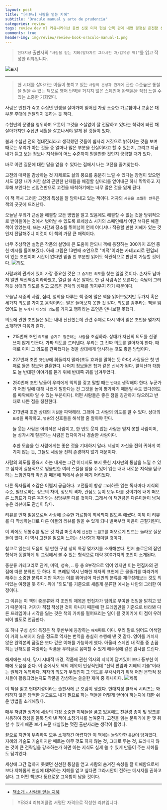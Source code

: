 ```yaml
---  
layout: post  
title: "[리뷰★] 사람을 얻는 지혜"  
subtitle: "Oraculo manual y arte de prudencia"  
categories: review  
tags: review dev ml 커뮤니케이션 웅변 신중 미덕 현실 안목 관계 내면 평정심 온전함 성숙 처세술 지혜    
comments: true  
header-img: img/review/review-book-oraculo-manual-1.png
---  
```

  
> `현대지성` 출판사의 `"사람을 얻는 지혜(발타자르 그라시안 저/김유경 역)"`를 읽고 작성한 리뷰입니다.  

![표지](https://theorydb.github.io/assets/img/review/review-book-oraculo-manual-1.png)  

---

> 현 시대를 살아가는 이들이 놓치고 있는 `사람의 본성과 관계`에 관한 수준높은 통찰을 얻을 수 있는 책으로 영어 번역을 거치지 않은 스페인어 완역본을 직접 느낄 수 있는 소중한 기회였다.

사람은 언젠가 죽고 수십년 인생을 살아가며 얻어낸 가장 소중한 가르침이나 교훈은 대부분 후대에 전달되지 못하는 듯 하다. 

수천년의 문명을 영위하며 오롯이 그것을 소실없이 잘 전달하고 있다는 착각에 빠진 채 살아가지만 수십년 세월을 살고나서야 알게 된 것들이 있다. 

불과 수십년 전의 절대진리라고 생각했던 것들이 쉽사리 거짓으로 밝혀지는 것을 보며 때로는 우리가 아는 것들 중 얼마나 많은 부분을 진실이라고 할 수 있는지, 그리고 지금 내가 듣고 보는 정보나 지식들이 어느 수준까지 믿을만한 것인지 궁금할 때가 있다. 

바로 이런 질문에 대한 답을 얻을 수 있다는 점에서 나는 고전을 즐겨찾는다. 

고전의 매력을 감상하는 것 자체로도 삶의 풍요를 충분히 느낄 수 있다는 장점이 있으면서도 당장 내가 처한 삶의 곤란한 난제들을 해결할 실마리를 얻어내곤 하니 딱딱하고 지루해 보인다는 선입견만으로 고전을 배척하기에는 너무 많은 것을 잃게 된다. 

이 책 역시 그러한 고전의 특성을 잘 담아내고 있는 책이다. 저자의 `시공을 초월한 안목`은 책의 곳곳에 드러난다. 

오늘날 우리가 근심을 해결할 모든 방법을 알고 있음에도 해결할 수 없는 것을 당위적으로 받아들이는 것에서 벗어날 수 있도록 르네상스 시기의 스페인에서 어떤 색다른 해결책이 있었는지, 또는 시간과 장소를 뛰어넘어 언제 어디서나 적용할 만한 지혜가 있는 것인지 전달해주니 이것이 이 책의 가장 큰 매력이다. 

너무 추상적인 설명은 작품의 설명에 큰 도움이 안되니 책에 등장하는 300가지 조언 중 한 예시를 들어보겠다. 아래 그림은 13번째 조언으로 "미덕"이라는 카테고리로 편입되어 있는 조언이며 시간이 없다면 밑줄 친 부분만 읽어도 직관적으로 판단이 가능할 것이다. 
![의도](https://theorydb.github.io/assets/img/review/review-book-oraculo-manual-2.png)  

사람과의 관계에 있어 가장 중요한 것은 그 `숨겨진 의도`를 찾는 일일 것이다. 손자도 남마저 알면 백전백승이라하였고, 열길 물 속은 알아도 한 길 사람속은 모른다는 속담이 그러하듯 상대의 의도를 알고 모름은 관계의 성패를 좌지우지 하기 때문이다. 

오늘날 시중의 사람, 심리, 철학을 다루는 책 중에 많은 책을 읽어보았지만 두가지 혹은 세가지 의도를 가지고 움직이라는 말은 들어보지 못한 것 같다. 의도를 감추라는 책을 읽었어도 늘 `두가지 이상의 의도`를 가지고 행하라는 조언은 만나보질 못했다.

의도에 관한 조언들은 읽는 내내 신선했는데 관련 주제로 다시 엮어 얻은 조언을 몇가지 소개하면 다음과 같다. 

* 215번째 조언
  `의도를 숨기고 접근하는 사람`을 조심하라. 상대가 자신의 의도를 신경 쓰지 않게 만든다. 가짜 의도를 드러낸다. 우리는 그 진짜 의도를 알아채야 한다. 때때로 이미 그 의도를 간파했다는 것을 상대에게 암시하는 것도 좋은 방법이다. 

* 227번째 조언
  `첫인상`에 휘둘리지 말라(초두 효과를 말하는 듯 하다).사람들은 첫 번째로 들은 정보와 결혼한다. 나머지 정보들은 첩과 같은 신세가 된다. 알렉산더 대왕도 늘 반대편 이야기를 듣기 위해 반대쪽 귀를 남겨두었다. 

* 250번째 조언
  남들이 우리에게 악의를 갖고 말할 때는 `반대로` 생각해야 한다. 누군가가 어떤 일에 대해 나쁘게 말한다는 건 그것을 높이 평가하기 때문일 수도 있다(의도를 파악해야 알 수 있는 부분이다). 어떤 사람들은 좋은 점을 칭찬하지 않으려고 반대로 나쁜 점을 칭찬한다.

* 273번째 조언
  상대의 `기질`을 파악해라. 그래야 그 사람의 의도를 알 수 있다. 상대의 `표정`을 파악하고, `영혼`의 신호들을 해석할 줄 알아야 한다. 
  
  늘 웃는 사람은 어리석은 사람이고, 한 번도 웃지 않는 사람은 믿지 못할 사람이며, 늘 성가시게 질문하는 사람은 첩자이거나 경솔한 사람이다. 
  
  추한 모습을 한 사람에게는 좋은 것을 기대하지 말라. 세상이 자신을 전혀 귀하게 여기지 않는 듯, 그들도 세상을 전혀 존경하지 않기 때문이다.

사람의 의도를 중요시 하는 내게는 그간 어디서도 보지 못한 저자만의 통찰을 느낄 수 있고 심지어 실용적으로 얻을만한 여러 스킬을 얻을 수 있어 읽는 내내 새로운 지식을 탐구하는 느낌인지라 박진감 때문에 책에서 손을 떼기 어려웠다. 

다른 독자들의 소감은 어떨지 궁금하다. 고전들이 항상 그러하듯 읽는 독자마다 지식의 수준, 필요로하는 정보의 차이, 정보의 격차, 관심도 등이 모두 다를 것이기에 내게 떠오른 느낌표가 다른 독자와는 상당부분 다를 것이다. 그래서 이 책만큼은 다른이들이 남겨놓은 리뷰에도 관심이 많다. 

리뷰를 먼저 읽음으로써 사상에 순수한 가르침이 희석되지 않도록 애썼다. 이제 이 리뷰를 다 작성하는대로 다른 이들의 리뷰를 읽을 수 있게 되니 벌써부터 마음이 근질거린다.

이 외에도 뒤통수를 맞은 것 처럼 머릿속에 `신선한 느낌표`를 떠오르게 만드는 놀라운 질문들이 많다. 이 역시 고전을 읽으며 느끼는 신선함과 재미일 것이다. 

참고로 읽는데 도움이 될 만한 구성 상의 특징 몇가지를 소개해본다. 먼저 솔로몬의 잠언 형식과 동일하게 위 그림에서 볼 수 있는 형식으로 대략 300가지의 조언이 소개된다. 

중분류 카테고리로 관계, 미덕, 성숙, .. 등 총 8부작으로 엮여 있지만 이는 편집자의 관점에 따른 분류인 듯 하다. 이 프레임 역시 난해한 저자의 표현에 큰 물줄기를 따라가게 해주는 소중한 분류이지만 독자는 이를 뛰어넘어 자신만의 분류를 재구성해보는 것도 의미있는 여정일 듯 하다. 위에 "의도"를 기준으로 새롭게 분류한 예시는 나만의 그러한 여정이다.

그 이유는 이 책의 중분류와 각 조언의 제목은 편집자가 임의로 부여한 것임을 밝히고 있기 때문이다. 저자가 직접 작성한 것이 아니기 때문에 한 프레임만을 기준으로 바라봐 다른 프레임이나 시각을 잃는 것은 책의 가치를 떨어뜨리는 일이 될 것이기에 이 점이 우려되어 별도로 언급한다.

또 하나 구성 상의 특징은 책 후반부에 등장하는 `해제`파트 이다. 우리 말로 읽어도 어색함이 거의 느껴지지 않을 정도로 역자는 번역을 충실히 수행해 낸 것 같다. 영어를 거치지 않은 완역본의 품질은 보다 깊은 이해를 가능하게 했다. 아울러 스페인 내 작품 중 손꼽히는 난해도를 자랑하는 작품을 우리글로 음미할 수 있게 해주심에 깊은 감사를 드린다. 

해제에는 저자, 당시 시대적 배경, 작품에 관한 역자의 지식이 담겨있어 보다 풍부한 이해에 도움을 준다. 이 중에서도 책의 제목이 인상적인데 "신탁 편람과 지혜의 기술"이라는 원제가 독특하다. 저자의 의도가 무엇인지 그 의도를 부각시키기 위해 어떤 문학적 장치들이 활용되었는지도 작품을 감상하는 쏠쏠한 재미 중 하나이다. 
![제목](https://theorydb.github.io/assets/img/review/review-book-oraculo-manual-3.png)  

이 책을 읽고 현대지성이라는 출판사에 큰 호감이 생겼다. 현대지성 클래식 시리즈는 화려하지 않은 담백한 광고로도 내가 필요로 하는 책들을 어떻게 얻어야 하는지에 대한 쉬운 방법을 소개해줬다. 

매우 저렴한 정가에 세상의 가장 소중한 지혜들을 품고 있음에도 친환경 종이 및 잉크를 사용하여 정성을 듬뿍 담아낸 책이 소장가치를 높여준다. 고전을 읽는 분위기에 한 껏 취할 수 있게 해준 보기 드문 내실있는 멋진 출판사라는 생각이 들었다. 

끝으로 지면이 부족하여 모두 소개하긴 어렵지만 이 책에는 놀랄만한 `통찰`이 담겨있다. 지혜의 기술도 기술이지만 때로는 아무 것도 하지 않는 것, 그대로 두는 것, 드러내지 않는 것이 큰 전략임을 강조하는가 하면 아는 지식도 실제 쓸 수 있게 만들어 주는 지혜들도 담겨있다. 

세상에 그간 접하지 못했던 신선한 통찰을 얻고 사람의 숨겨진 속성을 잘 이해함으로써 보다 지혜롭게 현실에 대처하는 지혜를 얻고 싶다면 그라시안이 전하는 메시지를 권하고 싶다. 그 어떤 책보다 풍요로운 그윽함이 남을 것이다. 

---

* [책소개 - 사람을 얻는 지혜](http://www.yes24.com/Product/Goods/115033554)

> YES24 리뷰어클럽 서평단 자격으로 작성한 리뷰입니다.